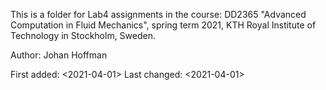 This is a folder for Lab4 assignments in the course: DD2365 "Advanced Computation in Fluid Mechanics", spring term 2021, KTH Royal Institute of Technology in Stockholm, Sweden.

Author: Johan Hoffman

First added: <2021-04-01> Last changed: <2021-04-01>
